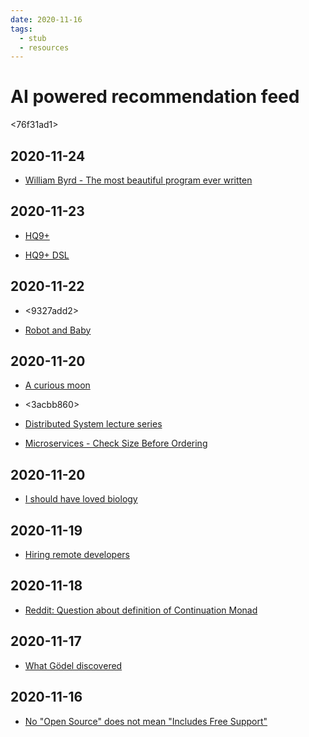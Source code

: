 ```yaml
---
date: 2020-11-16
tags: 
  - stub
  - resources
---
```


# AI powered recommendation feed

<76f31ad1>

## 2020-11-24

- [William Byrd - The most beautiful program ever written](https://www.youtube.com/watch?v=OyfBQmvr2Hc)

## 2020-11-23

- [HQ9+](http://web.archive.org/web/20090602074545/http://www.cliff.biffle.org/esoterica/hq9plus.html)

- [HQ9+ DSL](http://hackage.haskell.org/package/acme-hq9plus-0.1)

## 2020-11-22

- <9327add2>

- [Robot and Baby](http://www-formal.stanford.edu/jmc/robotandbaby/robotandbaby.html)

## 2020-11-20

- [A curious moon](https://bigmachine.io/products/a-curious-moon/)

- <3acbb860> 

- [Distributed System lecture series](https://www.youtube.com/playlist?list=PLeKd45zvjcDFUEv_ohr_HdUFe97RItdiB&app=desktop)

- [Microservices - Check Size Before Ordering](http://blog.jenkster.com/2018/07/microservices-check-size.html)

## 2020-11-20

- [I should have loved biology](https://jsomers.net/i-should-have-loved-biology/)

## 2020-11-19

- [Hiring remote developers](https://www.upwork.com/resources/hiring-remote-developers)

## 2020-11-18

- [Reddit: Question about definition of Continuation Monad](https://www.reddit.com/r/haskell/comments/jw789r/question_about_definition_of_continuation_monad/)

## 2020-11-17

- [What Gödel discovered](https://stopa.io/post/269)

## 2020-11-16

- [No "Open Source" does not mean "Includes Free Support"](https://raccoon.onyxbits.de/blog/bugreport-free-support/)
